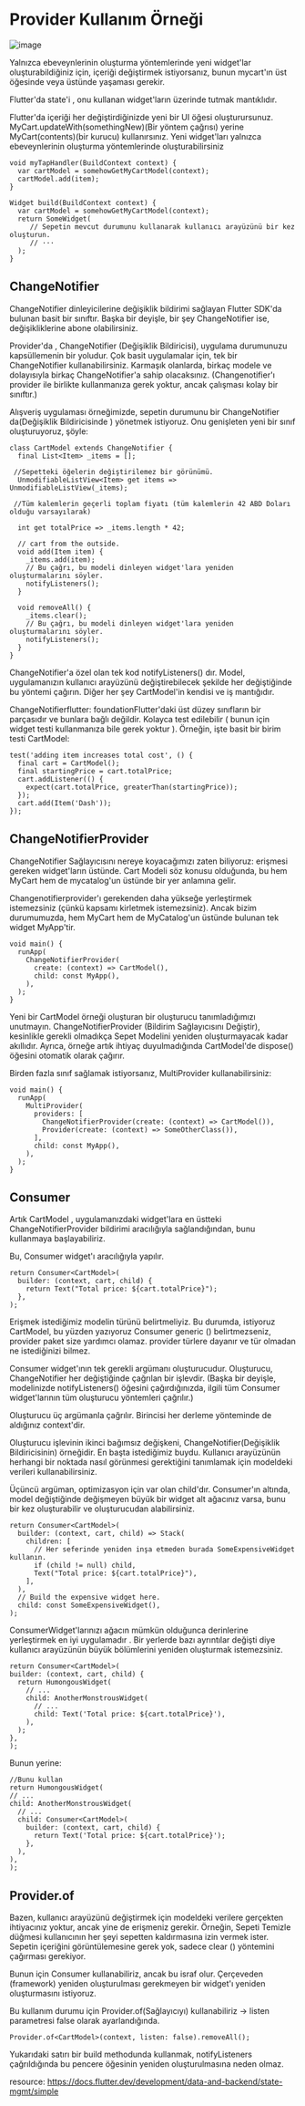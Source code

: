 # Provider Kullanım Örneği

![image](https://user-images.githubusercontent.com/63197899/147919173-2bed80e0-0a90-4f36-abe2-316001a214f4.png)


Yalnızca ebeveynlerinin oluşturma yöntemlerinde yeni widget'lar oluşturabildiğiniz için, içeriği değiştirmek istiyorsanız, bunun mycart'ın üst öğesinde veya üstünde yaşaması gerekir.

Flutter'da state'i , onu kullanan widget'ların üzerinde tutmak mantıklıdır.

Flutter'da içeriği her değiştirdiğinizde yeni bir UI öğesi oluşturursunuz. MyCart.updateWith(somethingNew)(Bir yöntem çağrısı) yerine MyCart(contents)(bir kurucu) kullanırsınız. Yeni widget'ları yalnızca ebeveynlerinin oluşturma yöntemlerinde oluşturabilirsiniz

```
void myTapHandler(BuildContext context) {
  var cartModel = somehowGetMyCartModel(context);
  cartModel.add(item);
}

Widget build(BuildContext context) {
  var cartModel = somehowGetMyCartModel(context);
  return SomeWidget(
     // Sepetin mevcut durumunu kullanarak kullanıcı arayüzünü bir kez oluşturun.   
     // ···
  );
}
```


## ChangeNotifier

ChangeNotifier dinleyicilerine değişiklik bildirimi sağlayan Flutter SDK'da bulunan basit bir sınıftır. Başka bir deyişle, bir şey  ChangeNotifier ise, değişikliklerine abone olabilirsiniz. 

Provider'da , ChangeNotifier (Değişiklik Bildiricisi), uygulama durumunuzu kapsüllemenin bir yoludur. Çok basit uygulamalar için, tek bir ChangeNotifier kullanabilirsiniz. Karmaşık olanlarda, birkaç modele ve dolayısıyla birkaç ChangeNotifier'a sahip olacaksınız. (Changenotifier'ı provider ile birlikte kullanmanıza gerek yoktur, ancak çalışması kolay bir sınıftır.)

Alışveriş uygulaması örneğimizde, sepetin durumunu bir ChangeNotifier da(Değişiklik Bildiricisinde ) yönetmek istiyoruz. Onu genişleten yeni bir sınıf oluşturuyoruz, şöyle:

```
class CartModel extends ChangeNotifier {
  final List<Item> _items = [];
 
 //Sepetteki öğelerin değiştirilemez bir görünümü.
  UnmodifiableListView<Item> get items => UnmodifiableListView(_items);
  
 //Tüm kalemlerin geçerli toplam fiyatı (tüm kalemlerin 42 ABD Doları olduğu varsayılarak)

  int get totalPrice => _items.length * 42;

  // cart from the outside.
  void add(Item item) {
    _items.add(item);
    // Bu çağrı, bu modeli dinleyen widget'lara yeniden oluşturmalarını söyler.
    notifyListeners();
  }

  void removeAll() {
    _items.clear();
    // Bu çağrı, bu modeli dinleyen widget'lara yeniden oluşturmalarını söyler.
    notifyListeners();
  }
}
```

ChangeNotifier'a özel olan tek kod notifyListeners() dır. Model, uygulamanızın kullanıcı arayüzünü değiştirebilecek şekilde her değiştiğinde bu yöntemi çağırın. Diğer her şey CartModel'in kendisi ve iş mantığıdır.


ChangeNotifierflutter: foundationFlutter'daki üst düzey sınıfların bir parçasıdır ve bunlara bağlı değildir. Kolayca test edilebilir ( bunun için widget testi kullanmanıza bile gerek yoktur ). Örneğin, işte basit bir birim testi CartModel:


```
test('adding item increases total cost', () {
  final cart = CartModel();
  final startingPrice = cart.totalPrice;
  cart.addListener(() {
    expect(cart.totalPrice, greaterThan(startingPrice));
  });
  cart.add(Item('Dash'));
});
```

## ChangeNotifierProvider

ChangeNotifier Sağlayıcısını nereye koyacağımızı zaten biliyoruz: erişmesi gereken widget'ların üstünde. Cart Modeli söz konusu olduğunda, bu hem MyCart hem de mycatalog'un üstünde bir yer anlamına gelir.

Changenotifierprovider'ı gerekenden daha yükseğe yerleştirmek istemezsiniz (çünkü kapsamı kirletmek istemezsiniz). Ancak bizim durumumuzda, hem MyCart hem de MyCatalog'un üstünde bulunan tek widget MyApp'tir.

```
void main() {
  runApp(
    ChangeNotifierProvider(
      create: (context) => CartModel(),
      child: const MyApp(),
    ),
  );
}
```
Yeni bir CartModel örneği oluşturan bir oluşturucu tanımladığımızı unutmayın. ChangeNotifierProvider (Bildirim Sağlayıcısını Değiştir), kesinlikle gerekli olmadıkça Sepet Modelini yeniden oluşturmayacak kadar akıllıdır. Ayrıca, örneğe artık ihtiyaç duyulmadığında CartModel'de dispose() öğesini otomatik olarak çağırır.

Birden fazla sınıf sağlamak istiyorsanız, MultiProvider kullanabilirsiniz:

```
void main() {
  runApp(
    MultiProvider(
      providers: [
        ChangeNotifierProvider(create: (context) => CartModel()),
        Provider(create: (context) => SomeOtherClass()),
      ],
      child: const MyApp(),
    ),
  );
}
```


## Consumer

Artık CartModel , uygulamanızdaki widget'lara en üstteki ChangeNotifierProvider  bildirimi aracılığıyla sağlandığından, bunu kullanmaya başlayabiliriz.

Bu, Consumer widget'ı aracılığıyla yapılır.

```
return Consumer<CartModel>(
  builder: (context, cart, child) {
    return Text("Total price: ${cart.totalPrice}");
  },
);
```

Erişmek istediğimiz modelin türünü belirtmeliyiz. Bu durumda, istiyoruz CartModel, bu yüzden yazıyoruz Consumer<CartModel> generic (<CartModel>) belirtmezseniz, provider paket size yardımcı olamaz. provider türlere dayanır ve tür olmadan ne istediğinizi bilmez.


Consumer widget'ının tek gerekli argümanı oluşturucudur. Oluşturucu, ChangeNotifier  her değiştiğinde çağrılan bir işlevdir. (Başka bir deyişle, modelinizde notifyListeners() öğesini çağırdığınızda, ilgili tüm Consumer widget'larının tüm oluşturucu yöntemleri çağrılır.)

Oluşturucu üç argümanla çağrılır. Birincisi her derleme yönteminde de aldığınız context'dir.

Oluşturucu işlevinin ikinci bağımsız değişkeni, ChangeNotifier(Değişiklik Bildiricisinin) örneğidir. En başta istediğimiz buydu. Kullanıcı arayüzünün herhangi bir noktada nasıl görünmesi gerektiğini tanımlamak için modeldeki verileri kullanabilirsiniz.

Üçüncü argüman, optimizasyon için var olan child'dır. Consumer'ın altında, model değiştiğinde değişmeyen büyük bir widget alt ağacınız varsa, bunu bir kez oluşturabilir ve oluşturucudan alabilirsiniz.


```
return Consumer<CartModel>(
  builder: (context, cart, child) => Stack(
    children: [
      // Her seferinde yeniden inşa etmeden burada SomeExpensiveWidget  kullanın.
      if (child != null) child,
      Text("Total price: ${cart.totalPrice}"),
    ],
  ),
  // Build the expensive widget here.
  child: const SomeExpensiveWidget(),
);
  ```

ConsumerWidget'larınızı ağacın mümkün olduğunca derinlerine yerleştirmek en iyi uygulamadır . Bir yerlerde bazı ayrıntılar değişti diye kullanıcı arayüzünün büyük bölümlerini yeniden oluşturmak istemezsiniz.


  ```
return Consumer<CartModel>(
  builder: (context, cart, child) {
    return HumongousWidget(
      // ...
      child: AnotherMonstrousWidget(
        // ...
        child: Text('Total price: ${cart.totalPrice}'),
      ),
    );
  },
);
```


Bunun yerine:

  ```
//Bunu kullan
return HumongousWidget(
  // ...
  child: AnotherMonstrousWidget(
    // ...
    child: Consumer<CartModel>(
      builder: (context, cart, child) {
        return Text('Total price: ${cart.totalPrice}');
      },
    ),
  ),
);
```


## Provider.of

Bazen, kullanıcı arayüzünü değiştirmek için modeldeki verilere gerçekten ihtiyacınız yoktur, ancak yine de erişmeniz gerekir. Örneğin, Sepeti Temizle düğmesi kullanıcının her şeyi sepetten kaldırmasına izin vermek ister. Sepetin içeriğini görüntülemesine gerek yok, sadece clear () yöntemini çağırması gerekiyor.

Bunun için Consumer<Cart Model> kullanabiliriz, ancak bu israf olur. Çerçeveden (framework) yeniden oluşturulması gerekmeyen bir widget'ı yeniden oluşturmasını istiyoruz.

Bu kullanım durumu için Provider.of(Sağlayıcıyı) kullanabiliriz -> listen parametresi false olarak ayarlandığında.

  `Provider.of<CartModel>(context, listen: false).removeAll();`

Yukarıdaki satırı bir build methodunda kullanmak, notifyListeners çağrıldığında bu pencere öğesinin yeniden oluşturulmasına neden olmaz.
 
 resource: <https://docs.flutter.dev/development/data-and-backend/state-mgmt/simple> 
